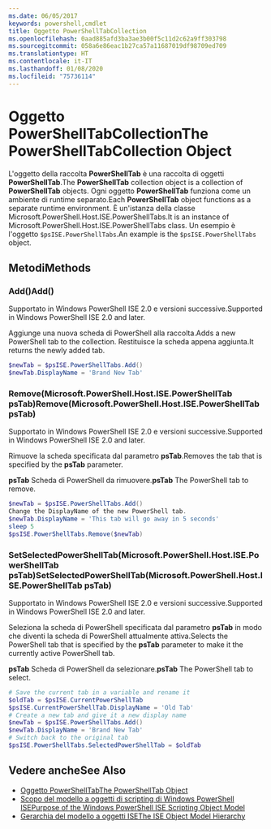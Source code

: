 ```yaml
---
ms.date: 06/05/2017
keywords: powershell,cmdlet
title: Oggetto PowerShellTabCollection
ms.openlocfilehash: 0aad885afd3ba3ae3b00f5c11d2c62a9ff303798
ms.sourcegitcommit: 058a6e86eac1b27ca57a11687019df98709ed709
ms.translationtype: HT
ms.contentlocale: it-IT
ms.lasthandoff: 01/08/2020
ms.locfileid: "75736114"
---
```

# <a name="the-powershelltabcollection-object"></a><span data-ttu-id="83848-103">Oggetto PowerShellTabCollection</span><span class="sxs-lookup"><span data-stu-id="83848-103">The PowerShellTabCollection Object</span></span>

<span data-ttu-id="83848-104">L'oggetto della raccolta **PowerShellTab** è una raccolta di oggetti **PowerShellTab**.</span><span class="sxs-lookup"><span data-stu-id="83848-104">The **PowerShellTab** collection object is a collection of **PowerShellTab** objects.</span></span> <span data-ttu-id="83848-105">Ogni oggetto **PowerShellTab** funziona come un ambiente di runtime separato.</span><span class="sxs-lookup"><span data-stu-id="83848-105">Each **PowerShellTab** object functions as a separate runtime environment.</span></span> <span data-ttu-id="83848-106">È un'istanza della classe Microsoft.PowerShell.Host.ISE.PowerShellTabs.</span><span class="sxs-lookup"><span data-stu-id="83848-106">It is an instance of Microsoft.PowerShell.Host.ISE.PowerShellTabs class.</span></span> <span data-ttu-id="83848-107">Un esempio è l'oggetto `$psISE.PowerShellTabs`.</span><span class="sxs-lookup"><span data-stu-id="83848-107">An example is the `$psISE.PowerShellTabs` object.</span></span>

## <a name="methods"></a><span data-ttu-id="83848-108">Metodi</span><span class="sxs-lookup"><span data-stu-id="83848-108">Methods</span></span>

### <a name="add"></a><span data-ttu-id="83848-109">Add\(\)</span><span class="sxs-lookup"><span data-stu-id="83848-109">Add\(\)</span></span>

<span data-ttu-id="83848-110">Supportato in Windows PowerShell ISE 2.0 e versioni successive.</span><span class="sxs-lookup"><span data-stu-id="83848-110">Supported in Windows PowerShell ISE 2.0 and later.</span></span>

<span data-ttu-id="83848-111">Aggiunge una nuova scheda di PowerShell alla raccolta.</span><span class="sxs-lookup"><span data-stu-id="83848-111">Adds a new PowerShell tab to the collection.</span></span> <span data-ttu-id="83848-112">Restituisce la scheda appena aggiunta.</span><span class="sxs-lookup"><span data-stu-id="83848-112">It returns the newly added tab.</span></span>

```powershell
$newTab = $psISE.PowerShellTabs.Add()
$newTab.DisplayName = 'Brand New Tab'
```

### <a name="removemicrosoftpowershellhostisepowershelltab-pstab"></a><span data-ttu-id="83848-113">Remove\(Microsoft.PowerShell.Host.ISE.PowerShellTab psTab\)</span><span class="sxs-lookup"><span data-stu-id="83848-113">Remove\(Microsoft.PowerShell.Host.ISE.PowerShellTab psTab\)</span></span>

<span data-ttu-id="83848-114">Supportato in Windows PowerShell ISE 2.0 e versioni successive.</span><span class="sxs-lookup"><span data-stu-id="83848-114">Supported in Windows PowerShell ISE 2.0 and later.</span></span>

<span data-ttu-id="83848-115">Rimuove la scheda specificata dal parametro **psTab**.</span><span class="sxs-lookup"><span data-stu-id="83848-115">Removes the tab that is specified by the **psTab** parameter.</span></span>

<span data-ttu-id="83848-116">**psTab** Scheda di PowerShell da rimuovere.</span><span class="sxs-lookup"><span data-stu-id="83848-116">**psTab** The PowerShell tab to remove.</span></span>

```powershell
$newTab = $psISE.PowerShellTabs.Add()
Change the DisplayName of the new PowerShell tab.
$newTab.DisplayName = 'This tab will go away in 5 seconds'
sleep 5
$psISE.PowerShellTabs.Remove($newTab)
```

### <a name="setselectedpowershelltabmicrosoftpowershellhostisepowershelltab-pstab"></a><span data-ttu-id="83848-117">SetSelectedPowerShellTab\(Microsoft.PowerShell.Host.ISE.PowerShellTab psTab\)</span><span class="sxs-lookup"><span data-stu-id="83848-117">SetSelectedPowerShellTab\(Microsoft.PowerShell.Host.ISE.PowerShellTab psTab\)</span></span>

<span data-ttu-id="83848-118">Supportato in Windows PowerShell ISE 2.0 e versioni successive.</span><span class="sxs-lookup"><span data-stu-id="83848-118">Supported in Windows PowerShell ISE 2.0 and later.</span></span>

<span data-ttu-id="83848-119">Seleziona la scheda di PowerShell specificata dal parametro **psTab** in modo che diventi la scheda di PowerShell attualmente attiva.</span><span class="sxs-lookup"><span data-stu-id="83848-119">Selects the PowerShell tab that is specified by the **psTab** parameter to make it the currently active PowerShell tab.</span></span>

<span data-ttu-id="83848-120">**psTab** Scheda di PowerShell da selezionare.</span><span class="sxs-lookup"><span data-stu-id="83848-120">**psTab** The PowerShell tab to select.</span></span>

```powershell
# Save the current tab in a variable and rename it
$oldTab = $psISE.CurrentPowerShellTab
$psISE.CurrentPowerShellTab.DisplayName = 'Old Tab'
# Create a new tab and give it a new display name
$newTab = $psISE.PowerShellTabs.Add()
$newTab.DisplayName = 'Brand New Tab'
# Switch back to the original tab
$psISE.PowerShellTabs.SelectedPowerShellTab = $oldTab
```

## <a name="see-also"></a><span data-ttu-id="83848-121">Vedere anche</span><span class="sxs-lookup"><span data-stu-id="83848-121">See Also</span></span>

- [<span data-ttu-id="83848-122">Oggetto PowerShellTab</span><span class="sxs-lookup"><span data-stu-id="83848-122">The PowerShellTab Object</span></span>](The-PowerShellTab-Object.md)
- [<span data-ttu-id="83848-123">Scopo del modello a oggetti di scripting di Windows PowerShell ISE</span><span class="sxs-lookup"><span data-stu-id="83848-123">Purpose of the Windows PowerShell ISE Scripting Object Model</span></span>](Purpose-of-the-Windows-PowerShell-ISE-Scripting-Object-Model.md)
- [<span data-ttu-id="83848-124">Gerarchia del modello a oggetti ISE</span><span class="sxs-lookup"><span data-stu-id="83848-124">The ISE Object Model Hierarchy</span></span>](The-ISE-Object-Model-Hierarchy.md)
